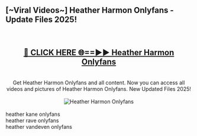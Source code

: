 <h2>[~Viral Videos~] Heather Harmon Onlyfans - Update Files 2025!</h2>
<br>
<div align="center">
<h2><a href="https://betterlinks.top/A2PfLJ" rel="nofollow">🔴 CLICK HERE 🌐==►► Heather Harmon Onlyfans</a></h2>
<br>
Get Heather Harmon Onlyfans and all content. Now you can access all videos and pictures of Heather Harmon Onlyfans. New Updated Files 2025!
<br>
<br>
<a href="https://betterlinks.top/A2PfLJ" rel="nofollow" data-target="animated-image.originalLink"><img src="https://i.ibb.co.com/WyWwxjT/player-gif2.gif" alt="Heather Harmon Onlyfans" style="max-width: 100%; display: inline-block;" data-target="animated-image.originalImage"></a>
</div>
<br>
heather kane onlyfans<br>
heather rave onlyfans<br>
heather vandeven onlyfans